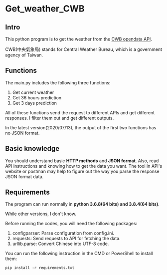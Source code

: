 # Get_weather_CWB
## Intro
This python program is to get the weather from the [CWB opendata API](https://opendata.cwb.gov.tw/dist/opendata-swagger.html#/%E9%A0%90%E5%A0%B1/get_v1_rest_datastore_F_D0047_091).

CWB(中央氣象局) stands for Central Weather Bureau, which is a government agency of Taiwan.

## Functions
The main.py includes the following three functions:
1. Get current weather
2. Get 36 hours prediction
3. Get 3 days prediction

All of these functions send the request to different APIs and get different responses. I filter them out and get different outputs.

In the latest version(2020/07/13), the output of the first two functions has no JSON format. 

## Basic knowledge
You should understand basic **HTTP methods** and **JSON format**. Also, read API instructions and knowing how to get the data you want. The tool in API's website or postman may help to figure out the way you parse the response JSON format data.

## Requirements
The program can run normally in **python 3.6.8(64 bits) and 3.8.4(64 bits)**.

While other versions, I don't know.

Before running the codes, you will need the following packages:
1. configparser: Parse configuration from config.ini.
2. requests: Send requests to API for fetching the data.
3. urllib.parse: Convert Chinese into UTF-8 code.

You can run the following instruction in the CMD or PowerShell to install them:
```
pip install -r requirements.txt
```